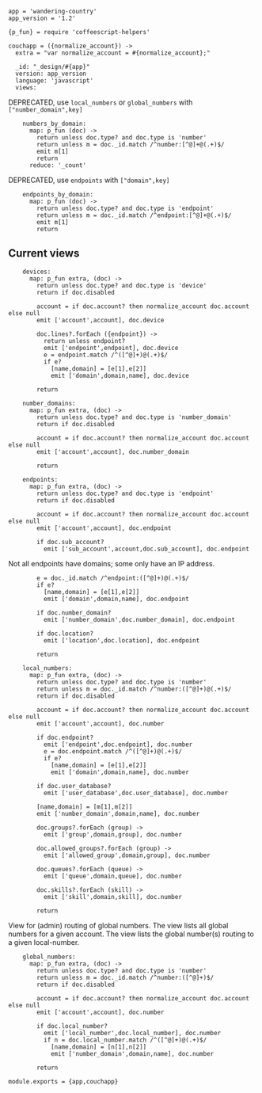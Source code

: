     app = 'wandering-country'
    app_version = '1.2'

    {p_fun} = require 'coffeescript-helpers'

    couchapp = ({normalize_account}) ->
      extra = "var normalize_account = #{normalize_account};"

      _id: "_design/#{app}"
      version: app_version
      language: 'javascript'
      views:

DEPRECATED, use `local_numbers` or `global_numbers` with `["number_domain",key]`

        numbers_by_domain:
          map: p_fun (doc) ->
            return unless doc.type? and doc.type is 'number'
            return unless m = doc._id.match /^number:[^@]+@(.+)$/
            emit m[1]
            return
          reduce: '_count'

DEPRECATED, use `endpoints` with `["domain",key]`

        endpoints_by_domain:
          map: p_fun (doc) ->
            return unless doc.type? and doc.type is 'endpoint'
            return unless m = doc._id.match /^endpoint:[^@]+@(.+)$/
            emit m[1]
            return

Current views
-------------

        devices:
          map: p_fun extra, (doc) ->
            return unless doc.type? and doc.type is 'device'
            return if doc.disabled

            account = if doc.account? then normalize_account doc.account else null
            emit ['account',account], doc.device

            doc.lines?.forEach ({endpoint}) ->
              return unless endpoint?
              emit ['endpoint',endpoint], doc.device
              e = endpoint.match /^([^@]+)@(.+)$/
              if e?
                [name,domain] = [e[1],e[2]]
                emit ['domain',domain,name], doc.device

            return

        number_domains:
          map: p_fun extra, (doc) ->
            return unless doc.type? and doc.type is 'number_domain'
            return if doc.disabled

            account = if doc.account? then normalize_account doc.account else null
            emit ['account',account], doc.number_domain

            return

        endpoints:
          map: p_fun extra, (doc) ->
            return unless doc.type? and doc.type is 'endpoint'
            return if doc.disabled

            account = if doc.account? then normalize_account doc.account else null
            emit ['account',account], doc.endpoint

            if doc.sub_account?
              emit ['sub_account',account,doc.sub_account], doc.endpoint

Not all endpoints have domains; some only have an IP address.

            e = doc._id.match /^endpoint:([^@]+)@(.+)$/
            if e?
              [name,domain] = [e[1],e[2]]
              emit ['domain',domain,name], doc.endpoint

            if doc.number_domain?
              emit ['number_domain',doc.number_domain], doc.endpoint

            if doc.location?
              emit ['location',doc.location], doc.endpoint

            return

        local_numbers:
          map: p_fun extra, (doc) ->
            return unless doc.type? and doc.type is 'number'
            return unless m = doc._id.match /^number:([^@]+)@(.+)$/
            return if doc.disabled

            account = if doc.account? then normalize_account doc.account else null
            emit ['account',account], doc.number

            if doc.endpoint?
              emit ['endpoint',doc.endpoint], doc.number
              e = doc.endpoint.match /^([^@]+)@(.+)$/
              if e?
                [name,domain] = [e[1],e[2]]
                emit ['domain',domain,name], doc.number

            if doc.user_database?
              emit ['user_database',doc.user_database], doc.number

            [name,domain] = [m[1],m[2]]
            emit ['number_domain',domain,name], doc.number

            doc.groups?.forEach (group) ->
              emit ['group',domain,group], doc.number

            doc.allowed_groups?.forEach (group) ->
              emit ['allowed_group',domain,group], doc.number

            doc.queues?.forEach (queue) ->
              emit ['queue',domain,queue], doc.number

            doc.skills?.forEach (skill) ->
              emit ['skill',domain,skill], doc.number

            return

View for (admin) routing of global numbers.
The view lists all global numbers for a given account.
The view lists the global number(s) routing to a given local-number.

        global_numbers:
          map: p_fun extra, (doc) ->
            return unless doc.type? and doc.type is 'number'
            return unless m = doc._id.match /^number:([^@]+)$/
            return if doc.disabled

            account = if doc.account? then normalize_account doc.account else null
            emit ['account',account], doc.number

            if doc.local_number?
              emit ['local_number',doc.local_number], doc.number
              if n = doc.local_number.match /^([^@]+)@(.+)$/
                [name,domain] = [n[1],n[2]]
                emit ['number_domain',domain,name], doc.number

            return

    module.exports = {app,couchapp}
